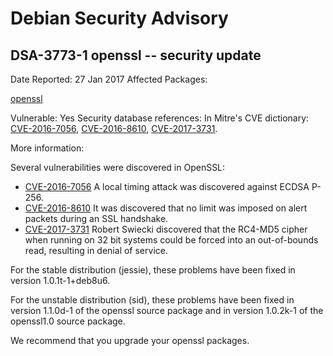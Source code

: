 
Debian Security Advisory
========================


DSA-3773-1 openssl -- security update
-------------------------------------



Date Reported:
27 Jan 2017
Affected Packages:

[openssl](https://packages.debian.org/src:openssl)

Vulnerable:
Yes
Security database references:
In Mitre's CVE dictionary: [CVE-2016-7056](https://security-tracker.debian.org/tracker/CVE-2016-7056), [CVE-2016-8610](https://security-tracker.debian.org/tracker/CVE-2016-8610), [CVE-2017-3731](https://security-tracker.debian.org/tracker/CVE-2017-3731).  

More information:

Several vulnerabilities were discovered in OpenSSL:


* [CVE-2016-7056](https://security-tracker.debian.org/tracker/CVE-2016-7056)
A local timing attack was discovered against ECDSA P-256.
* [CVE-2016-8610](https://security-tracker.debian.org/tracker/CVE-2016-8610)
It was discovered that no limit was imposed on alert packets during
 an SSL handshake.
* [CVE-2017-3731](https://security-tracker.debian.org/tracker/CVE-2017-3731)
Robert Swiecki discovered that the RC4-MD5 cipher when running on
 32 bit systems could be forced into an out-of-bounds read, resulting
 in denial of service.


For the stable distribution (jessie), these problems have been fixed in
version 1.0.1t-1+deb8u6.


For the unstable distribution (sid), these problems have been fixed in
version 1.1.0d-1 of the openssl source package and in version 1.0.2k-1
of the openssl1.0 source package.


We recommend that you upgrade your openssl packages.





